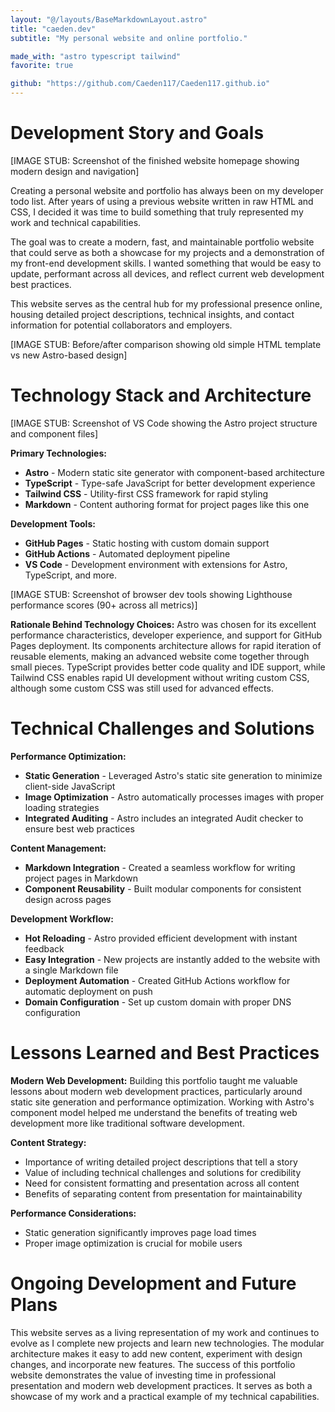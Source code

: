```yaml
---
layout: "@/layouts/BaseMarkdownLayout.astro"
title: "caeden.dev"
subtitle: "My personal website and online portfolio."

made_with: "astro typescript tailwind"
favorite: true

github: "https://github.com/Caeden117/Caeden117.github.io"
---
```


# Development Story and Goals

[IMAGE STUB: Screenshot of the finished website homepage showing modern design and navigation]

Creating a personal website and portfolio has always been on my developer todo list. After years of using a previous website written in raw HTML and CSS, I decided it was time to build something that truly represented my work and technical capabilities.

The goal was to create a modern, fast, and maintainable portfolio website that could serve as both a showcase for my projects and a demonstration of my front-end development skills. I wanted something that would be easy to update, performant across all devices, and reflect current web development best practices.

This website serves as the central hub for my professional presence online, housing detailed project descriptions, technical insights, and contact information for potential collaborators and employers.

[IMAGE STUB: Before/after comparison showing old simple HTML template vs new Astro-based design]

# Technology Stack and Architecture

[IMAGE STUB: Screenshot of VS Code showing the Astro project structure and component files]

**Primary Technologies:**
- **Astro** - Modern static site generator with component-based architecture
- **TypeScript** - Type-safe JavaScript for better development experience
- **Tailwind CSS** - Utility-first CSS framework for rapid styling
- **Markdown** - Content authoring format for project pages like this one

**Development Tools:**
- **GitHub Pages** - Static hosting with custom domain support
- **GitHub Actions** - Automated deployment pipeline
- **VS Code** - Development environment with extensions for Astro, TypeScript, and more.

[IMAGE STUB: Screenshot of browser dev tools showing Lighthouse performance scores (90+ across all metrics)]

**Rationale Behind Technology Choices:**
Astro was chosen for its excellent performance characteristics, developer experience, and support for GitHub Pages deployment. Its components architecture allows for rapid iteration of reusable elements, making an advanced website come together through small pieces. TypeScript provides better code quality and IDE support, while Tailwind CSS enables rapid UI development without writing custom CSS, although some custom CSS was still used for advanced effects.

# Technical Challenges and Solutions

**Performance Optimization:**
- **Static Generation** - Leveraged Astro's static site generation to minimize client-side JavaScript
- **Image Optimization** - Astro automatically processes images with proper loading strategies
- **Integrated Auditing** - Astro includes an integrated Audit checker to ensure best web practices

**Content Management:**
- **Markdown Integration** - Created a seamless workflow for writing project pages in Markdown
- **Component Reusability** - Built modular components for consistent design across pages

**Development Workflow:**
- **Hot Reloading** - Astro provided efficient development with instant feedback
- **Easy Integration** - New projects are instantly added to the website with a single Markdown file
- **Deployment Automation** - Created GitHub Actions workflow for automatic deployment on push
- **Domain Configuration** - Set up custom domain with proper DNS configuration

# Lessons Learned and Best Practices

**Modern Web Development:**
Building this portfolio taught me valuable lessons about modern web development practices, particularly around static site generation and performance optimization. Working with Astro's component model helped me understand the benefits of treating web development more like traditional software development.

**Content Strategy:**
- Importance of writing detailed project descriptions that tell a story
- Value of including technical challenges and solutions for credibility
- Need for consistent formatting and presentation across all content
- Benefits of separating content from presentation for maintainability

**Performance Considerations:**
- Static generation significantly improves page load times
- Proper image optimization is crucial for mobile users

# Ongoing Development and Future Plans

This website serves as a living representation of my work and continues to evolve as I complete new projects and learn new technologies. The modular architecture makes it easy to add new content, experiment with design changes, and incorporate new features. The success of this portfolio website demonstrates the value of investing time in professional presentation and modern web development practices. It serves as both a showcase of my work and a practical example of my technical capabilities.